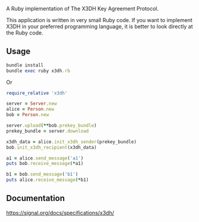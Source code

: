 A Ruby implementation of The X3DH Key Agreement Protocol.

This application is written in very small Ruby code. If you want to implement X3DH in your preferred programming language, it is better to look directly at the Ruby code.

## Usage

```ruby
bundle install
bundle exec ruby x3dh.rb
```

Or

```ruby
require_relative 'x3dh'

server = Server.new
alice = Person.new
bob = Person.new

server.upload(**bob.prekey_bundle)
prekey_bundle = server.download

x3dh_data = alice.init_x3dh_sender(prekey_bundle)
bob.init_x3dh_recipient(x3dh_data)

a1 = alice.send_message('a1')
puts bob.receive_message(*a1)

b1 = bob.send_message('b1')
puts alice.receive_message(*b1)
```

## Documentation

https://signal.org/docs/specifications/x3dh/

